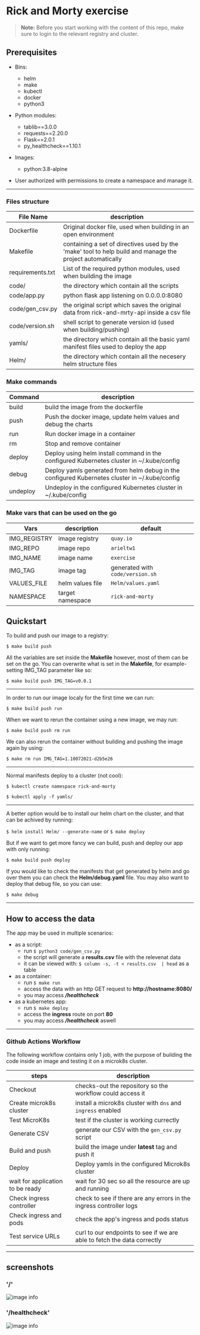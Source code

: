 # Rick and Morty exercise

> **Note:** Before you start working with the content of this repo, make sure to login to the relevant registry and cluster.

## Prerequisites
- Bins:
  - helm
  - make
  - kubectl
  - docker
  - python3

- Python modules:
  - tablib==3.0.0
  - requests==2.20.0
  - Flask==2.0.1
  - py_healthcheck==1.10.1

- Images:
	- python:3.8-alpine
	
- User authorized with permissions to create a namespace and manage it.

---


### Files structure
  
| **File Name** | **description** |
| --- | --- |
| Dockerfile | Original docker file, used when building in an open environment |
| Makefile | containing a set of directives used by the &#39;make&#39; tool to help build and manage the project automatically |
| requirements.txt | List of the required python modules, used when building the image |
| code/ | the directory which contain all the scripts |
| code/app.py | python flask app listening on 0.0.0.0:8080 |
| code/gen_csv.py | the original script which saves the original data from rick-and-mrty-api inside a csv file |
| code/version.sh | shell script to generate version id (used when building/pushing) |
| yamls/ | the directory which contain all the basic yaml manifest files used to deploy the app |
| Helm/ | the directory which contain all the necesery helm structure files |


### Make commands
  
| **Command** | **description** |
| --- | --- |
| build | build the image from the dockerfile |
| push | Push the docker image, update helm values and debug the charts |
| run | Run docker image in a container |
| rm | Stop and remove container |
| deploy | Deploy using helm install command in the configured Kubernetes cluster in ~/.kube/config |
| debug | Deploy yamls generated from helm debug in the configured Kubernetes cluster in ~/.kube/config |
| undeploy | Undeploy in the configured Kubernetes cluster in ~/.kube/config |


### Make vars that can be used on the go

| **Vars** | **description** | **default** |
| --- | --- | --- |
| IMG_REGISTRY | image registry | `quay.io` |
| IMG_REPO | image repo | `arieltw1` |
| IMG_NAME | image name | `exercise` |
| IMG_TAG | image tag | generated with `code/version.sh` |
| VALUES_FILE | helm values file | `Helm/values.yaml` |
| NAMESPACE | target namespace | `rick-and-morty` |


## Quickstart

To build and push our image to a registry:

`$ make build push` 


All the variables are set inside the **Makefile** however, most of them can be set on the go.
You can overwrite what is set in the **Makefile**, for example- setting IMG\_TAG parameter like so:

`$ make build push IMG_TAG=v0.0.1`

---

In order to run our image localy for the first time we can run:

`$ make build push run`


When we want to rerun the container using a new image, we may run:

`$ make build push rm run`


We can also rerun the container without building and pushing the image again by using:

`$ make rm run IMG_TAG=1.10072021-d2b5e26`

---
Normal manifests deploy to a cluster (not cool):

`$ kubectl create namespace rick-and-morty`

`$ kubectl apply -f yamls/`

---
A better option would be to install our helm chart on the cluster, and that can be achived by running:

`$ helm install Helm/ --generate-name`
or
`$ make deploy`


But if we want to get more fancy we can build, push and deploy our app with only running:

`$ make build push deploy`


If you would like to check the manifests that get generated by helm and go over them you can check the **Helm/debug.yaml** file.
You may also want to deploy that debug file, so you can use:

`$ make debug`


---

## How to access the data

The app may be used in multiple scenarios:

- as a script:
  - run `$ python3 code/gen_csv.py` 
  - the script will generate a **results.csv** file with the relevenat data
  - it can be viewed with: `$ column -s, -t < results.csv  | head` as a table
- as a container:
  - run `$ make run`
  - access the data with an http GET request to **http://hostname:8080/**
  - you may access ***/healthcheck*** 
- as a kubernetes app:
  - run `$ make deploy`
  - access the **ingress** route on port **80**
  - you may access ***/healthcheck*** aswell 


-----

### Github Actions Workflow
  
The following workflow contains only 1 job, with the purpose of building the code inside an image and testing it on a microk8s cluster.
 
| **steps** | **description** |
| --- | --- |
| Checkout | checks-out the repository so the workflow could access it|
| Create microk8s cluster | install a microk8s cluster with `dns` and `ingress` enabled |
| Test MicroK8s | test if the cluster is working currectly |
| Generate CSV | generate our CSV with the `gen_csv.py` script |
| Build and push | build the image under **latest** tag and push it |
| Deploy  | Deploy yamls in the configured Microk8s cluster |
| wait for application to be ready | wait for 30 sec so all the resource are up and running |
| Check ingress controller  | check to see if there are any errors in the ingress controller logs |
| Check ingress and pods  | check the app's ingress and pods status |
| Test service URLs  | curl to our endpoints to see if we are able to fetch the data correctly |


-----

## screenshots
### '/'
![image info](./json.png)

### '/healthcheck'
![image info](./health.png)
